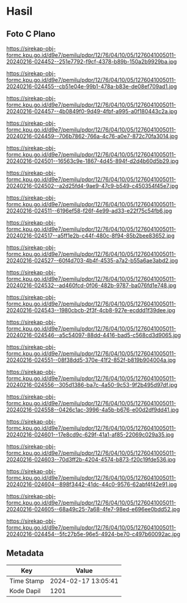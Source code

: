 # Hasil

## Foto C Plano

https://sirekap-obj-formc.kpu.go.id/d9e7/pemilu/pdpr/12/76/04/10/05/1276041005011-20240216-024452--251e7792-f9cf-4378-b89b-150a2b9929ba.jpg

https://sirekap-obj-formc.kpu.go.id/d9e7/pemilu/pdpr/12/76/04/10/05/1276041005011-20240216-024455--cb51e04e-99b1-478a-b83e-de08ef709ad1.jpg

https://sirekap-obj-formc.kpu.go.id/d9e7/pemilu/pdpr/12/76/04/10/05/1276041005011-20240216-024457--4b0849f0-9d49-4fbf-a995-a0f180443c2a.jpg

https://sirekap-obj-formc.kpu.go.id/d9e7/pemilu/pdpr/12/76/04/10/05/1276041005011-20240216-024459--706b7862-766a-4c76-a0e7-872c70fa3014.jpg

https://sirekap-obj-formc.kpu.go.id/d9e7/pemilu/pdpr/12/76/04/10/05/1276041005011-20240216-024501--16563c9e-1867-4d45-894f-d2d4b60d5b29.jpg

https://sirekap-obj-formc.kpu.go.id/d9e7/pemilu/pdpr/12/76/04/10/05/1276041005011-20240216-024502--a2d25fd4-9ae9-47c9-b549-c450354f45e7.jpg

https://sirekap-obj-formc.kpu.go.id/d9e7/pemilu/pdpr/12/76/04/10/05/1276041005011-20240216-024511--6196ef58-f26f-4e99-ad33-e22f75c54fb6.jpg

https://sirekap-obj-formc.kpu.go.id/d9e7/pemilu/pdpr/12/76/04/10/05/1276041005011-20240216-024517--a5ff1e2b-c44f-480c-8f94-85b2bee83652.jpg

https://sirekap-obj-formc.kpu.go.id/d9e7/pemilu/pdpr/12/76/04/10/05/1276041005011-20240216-024527--60f4d703-4b4f-4535-a7a2-b55a6ae3abd2.jpg

https://sirekap-obj-formc.kpu.go.id/d9e7/pemilu/pdpr/12/76/04/10/05/1276041005011-20240216-024532--ad460fcd-0f06-482b-9787-ba076fd1e748.jpg

https://sirekap-obj-formc.kpu.go.id/d9e7/pemilu/pdpr/12/76/04/10/05/1276041005011-20240216-024543--1980cbcb-2f3f-4cb8-927e-ecddd1f39dee.jpg

https://sirekap-obj-formc.kpu.go.id/d9e7/pemilu/pdpr/12/76/04/10/05/1276041005011-20240216-024546--a5c54097-88dd-4416-bad5-c568cd3d9065.jpg

https://sirekap-obj-formc.kpu.go.id/d9e7/pemilu/pdpr/12/76/04/10/05/1276041005011-20240216-024551--08f38dd5-370e-41f2-852f-b819b904004a.jpg

https://sirekap-obj-formc.kpu.go.id/d9e7/pemilu/pdpr/12/76/04/10/05/1276041005011-20240216-024556--305d1386-ba7c-4a50-9c53-9f2b495d97df.jpg

https://sirekap-obj-formc.kpu.go.id/d9e7/pemilu/pdpr/12/76/04/10/05/1276041005011-20240216-024558--0426c1ac-3996-4a5b-b676-e00d2df9dd41.jpg

https://sirekap-obj-formc.kpu.go.id/d9e7/pemilu/pdpr/12/76/04/10/05/1276041005011-20240216-024601--17e8cd9c-629f-41a1-af85-22069c029a35.jpg

https://sirekap-obj-formc.kpu.go.id/d9e7/pemilu/pdpr/12/76/04/10/05/1276041005011-20240216-024603--70d3ff2b-4204-4574-b873-f20c19fde536.jpg

https://sirekap-obj-formc.kpu.go.id/d9e7/pemilu/pdpr/12/76/04/10/05/1276041005011-20240216-024604--898f3442-41dc-44c0-9576-62abf4f42e91.jpg

https://sirekap-obj-formc.kpu.go.id/d9e7/pemilu/pdpr/12/76/04/10/05/1276041005011-20240216-024605--68a49c25-7a68-4fe7-98ed-e696ee0bdd52.jpg

https://sirekap-obj-formc.kpu.go.id/d9e7/pemilu/pdpr/12/76/04/10/05/1276041005011-20240216-024454--5fc27b5e-96e5-4924-be70-c497b60092ac.jpg


## Metadata

| Key        | Value               |
| ---------- | ------------------- |
| Time Stamp | 2024-02-17 13:05:41 |
| Kode Dapil | 1201                |



